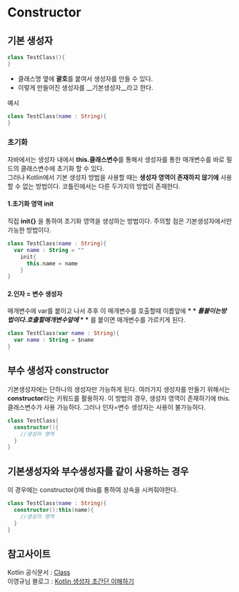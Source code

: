 # Constructor
## 기본 생성자
```kotlin
class TestClass(){   
}
```
+ 클래스명 옆에 **괄호**를 붙여서 생성자를 만들 수 있다.
+ 이렇게 만들어진 생성자를 __기본생성자__라고 한다.

예시
```kotlin
class TestClass(name : String){   
}
```
   
### 초기화
자바에서는 생성자 내에서 **this.클래스변수**를 통해서 생성자를 통한 매개변수를 바로 필드의 클래스변수에 초기화 할 수 있다.   
그러나 Kotlin에서 기본 생성자 방법을 사용할 때는 **생성자 영역이 존재하지 않기에** 사용할 수 없는 방법이다. 코틀린에서는 다른 두가지의 방법이 존재한다.
   
#### 1.초기화 영역 init
직접 **init{}** 을 통하여 초기화 영역을 생성하는 방법이다.
주의할 점은 기본생성자에서만 가능한 방법이다.
   
```kotlin
class TestClass(name : String){
  var name : String = ""
    init{
      this.name = name
    }
}
```

#### 2.인자 = 변수 생성자
매개변수에 var를 붙이고 나서 추후 이 매개변수를 호출할때 이름앞에 **$** 를 붙이는 방법이다.
호출할 매개변수 앞에 **$** 를 붙이면 매개변수를 가르키게 된다.
   
```kotlin
class TestClass(var name : String){
  var name : String = $name
}
```

## 부수 생성자 constructor
기본생성자에는 단하나의 생성자만 가능하게 된다. 여러가지 생성자를 만들기 위해서는 **constructor**라는 키워드를 활용하자.
이 방법의 경우, 생성자 영역이 존재하기에 this.클래스변수가 사용 가능하다. 그러나 인자=변수 생성자는 사용이 불가능하다.
   
```kotlin
class TestClass{
  constructor(){
    //생성자 영역
  }
}
```

## 기본생성자와 부수생성자를 같이 사용하는 경우
이 경우에는 constructor()에 this를 통하여 상속을 시켜줘야한다.
```kotlin
class TestClass(name : String){
  constructor():this(name){
    //생성자 영역
  }
}
```

## 참고사이트
Kotlin 공식문서 : [Class](https://kotlinlang.org/docs/classes.html#secondary-constructors)   
이영규님 블로그 : [Kotlin 생성자 초간단 이해하기](https://medium.com/@sket8993/kotlin-%EC%83%9D%EC%84%B1%EC%9E%90-%EC%B4%88%EA%B0%84%EB%8B%A8-%EC%9D%B4%ED%95%B4%ED%95%98%EA%B8%B0-b8a61df6fe6)
